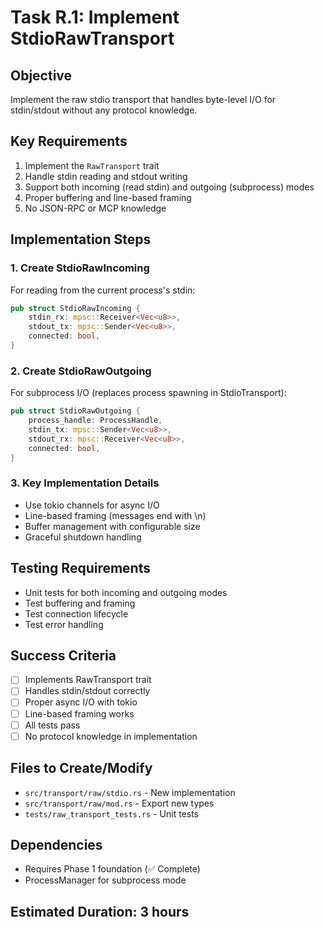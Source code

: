 # Task R.1: Implement StdioRawTransport

## Objective
Implement the raw stdio transport that handles byte-level I/O for stdin/stdout without any protocol knowledge.

## Key Requirements
1. Implement the `RawTransport` trait
2. Handle stdin reading and stdout writing
3. Support both incoming (read stdin) and outgoing (subprocess) modes
4. Proper buffering and line-based framing
5. No JSON-RPC or MCP knowledge

## Implementation Steps

### 1. Create StdioRawIncoming
For reading from the current process's stdin:
```rust
pub struct StdioRawIncoming {
    stdin_rx: mpsc::Receiver<Vec<u8>>,
    stdout_tx: mpsc::Sender<Vec<u8>>,
    connected: bool,
}
```

### 2. Create StdioRawOutgoing  
For subprocess I/O (replaces process spawning in StdioTransport):
```rust
pub struct StdioRawOutgoing {
    process_handle: ProcessHandle,
    stdin_tx: mpsc::Sender<Vec<u8>>,
    stdout_rx: mpsc::Receiver<Vec<u8>>,
    connected: bool,
}
```

### 3. Key Implementation Details
- Use tokio channels for async I/O
- Line-based framing (messages end with \n)
- Buffer management with configurable size
- Graceful shutdown handling

## Testing Requirements
- Unit tests for both incoming and outgoing modes
- Test buffering and framing
- Test connection lifecycle
- Test error handling

## Success Criteria
- [ ] Implements RawTransport trait
- [ ] Handles stdin/stdout correctly
- [ ] Proper async I/O with tokio
- [ ] Line-based framing works
- [ ] All tests pass
- [ ] No protocol knowledge in implementation

## Files to Create/Modify
- `src/transport/raw/stdio.rs` - New implementation
- `src/transport/raw/mod.rs` - Export new types
- `tests/raw_transport_tests.rs` - Unit tests

## Dependencies
- Requires Phase 1 foundation (✅ Complete)
- ProcessManager for subprocess mode

## Estimated Duration: 3 hours